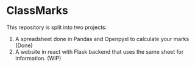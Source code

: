 # ClassMarks
This repository is split into two projects:
1. A spreadsheet done in Pandas and Openpyxl to calculate your marks (Done)
2. A website in react with Flask backend that uses the same sheet for information. (WIP)

